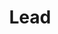 ---
title: "Lead"
name: "Anuhya"
linkedin: "https://www.linkedin.com/in/anuhya-sarabu-276525194/"
github: "https://github.com/Anuhya27"
image: "images/members/anuhya1.jpeg"
draft: false
weight: 4
---